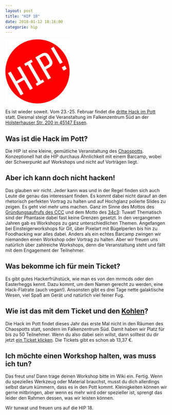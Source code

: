 ```yaml
---
layout: post
title: "HIP 18"
date: 2018-01-12 18:16:00
categorie: hip
---
```

![Quelle: Chaospott](/media/2018-01-12/hip_logo.png)

Es ist wieder soweit. Vom 23.-25. Februar findet die [dritte Hack im Pott](https://hackimpott.de/) statt. Diesmal steigt die Veranstaltung im Falkenzentrum Süd an der [Holsterhauser Str. 200 in 45147 Essen](https://www.openstreetmap.org/?mlat=51.4366&mlon=6.9817#map=16/51.4366/6.9817).


## Was ist die Hack im Pott?

Die HIP ist eine kleine, gemütliche Veranstaltung des [Chaospotts](https://chaospott.de/). Konzeptionell hat die HIP durchaus Ähnlichkeit mit einem Barcamp, wobei der Schwerpunkt auf Workshops und nicht auf Vorträgen liegt.


## Aber ich kann doch nicht hacken!

Das glauben wir nicht. Jeder kann was und in der Regel finden sich auch Leute die genau das interessant finden. Es kommt dabei nicht darauf an den rhetorisch perfekten Vortrag zu halten und auf Hochglanz polierte Slides zu zeigen. Es geht viel mehr ums machen. Ganz im Sinne des Mottos des [Gründungsaufrufs des CCC](https://berlin.ccc.de/wiki/TUWAT.TXT) und dem Motto des [34c3](https://events.ccc.de/congress/2017/): Tuwat! Thematisch sind der Phantasie dabei fast keine Grenzen gesetzt. In den vergangenen Jahren gab es  Workshops zu ganz unterschiedlichen Themen. Angefangen bei Einsteigerworkshops für Git, über Pixelart mit Bügelperlen bis hin zu Foodhacking war alles dabei. Anders als ein echtes Barcamp zwingen wir niemanden einen Workshop oder Vortrag zu halten. Aber wir freuen uns natürlich über zahlreiche Workshops, denn die Veranstaltung steht und fällt mit dem Engagement der Teilnehmer.


## Was bekomme ich für mein Ticket?

Es gibt gutes Hackerfrühstück, wie man es von den mrmcds oder den Easterheggs kennt. Dazu kommt, um dem Namen gerecht zu werden, eine Hack-Flatrate (auch vegan!). Ansonsten gibt es drei Tage nette galaktische Wesen, viel Spaß am Gerät und natürlich viel feiner Fug.


## Wie ist das mit dem Ticket und den [Kohlen](https://www.youtube.com/watch?v=UHho6PJiPKI)?

Die Hack im Pott findet dieses Jahr das erste Mal nicht in den Räumen des Chaospotts statt, sondern im Falkenzentrum Süd. Damit haben wir Platz für bis zu 50 Teilnehmer. Wenn du also dabei sein willst, dann solltest du dir jetzt [ein Ticket klicken](https://tickets.hackimpott.de/hip/2018/). Die Tickets gibt es schon ab 13,37 €.


## Ich möchte einen Workshop halten, was muss ich tun?

Das freut uns! Dann trage deinen Workshop bitte im Wiki ein. Fertig. Wenn du spezielles Werkzeug oder Material brauchst, musst du dich allerdings selbst darum kümmern, dass es in den Pott kommt. Kleinigkeiten können wir gerne mitbringen, aber wenn es mehr wird oder spezieller ist, sprengt das leider den Rahmen dessen, was wir leisten können. 


Wir tunwat und freuen uns auf die HIP 18.

